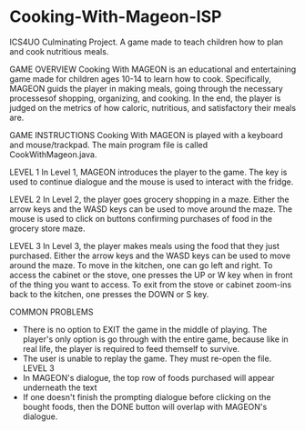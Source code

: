 # Cooking-With-Mageon-ISP
ICS4UO Culminating Project. A game made to teach children how to plan and cook nutritious meals.

GAME OVERVIEW
  Cooking With MAGEON is an educational and entertaining game made for children ages 10-14 to learn how to cook. 
  Specifically, MAGEON guids the player in making meals, going through the necessary processesof shopping, organizing,
  and cooking. In the end, the player is judged on the metrics of how caloric, nutritious, and satisfactory their meals are.
  
GAME INSTRUCTIONS
  Cooking With MAGEON is played with a keyboard and mouse/trackpad. The main program file is called CookWithMageon.java.
  
  LEVEL 1
  In Level 1, MAGEON introduces the player to the game. The <ENTER> key is used to
  continue dialogue and the mouse is used to interact with the fridge.
  
  LEVEL 2
  In Level 2, the player goes grocery shopping in a maze. Either the arrow keys and the WASD keys can be used to move around the maze.
  The mouse is used to click on buttons confirming purchases of food in the grocery store maze.
  
  LEVEL 3
  In Level 3, the player makes meals using the food that they just purchased. Either the arrow keys and the WASD keys can be used to move around the maze.
  To move in the kitchen, one can go left and right. To access the cabinet or the stove, one presses the UP or W key when in front of the thing you want to access. 
  To exit from the stove or cabinet zoom-ins back to the kitchen, one presses the DOWN or S key. 

COMMON PROBLEMS
  - There is no option to EXIT the game in the middle of playing. The player's only option is go through with the entire game, 
    because like in real life, the player is required to feed themself to survive.
  - The user is unable to replay the game. They must re-open the file.
  LEVEL 3
  - In MAGEON's dialogue, the top row of foods purchased will appear underneath the text
  - If one doesn't finish the prompting dialogue before clicking on the bought foods, then the DONE button will overlap with MAGEON's dialogue.
  
 
  
